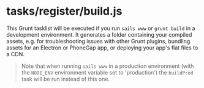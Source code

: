 # tasks/register/build.js

This Grunt tasklist will be executed if you run `sails www` or `grunt build` in a development environment.  It generates a folder containing your compiled assets, e.g. for troubleshooting issues with other Grunt plugins, bundling assets for an Electron or PhoneGap app, or deploying your app's flat files to a CDN.

> Note that when running `sails www` in a production environment (with the `NODE_ENV` environment variable set to 'production') the `buildProd` task will be run instead of this one.

<docmeta name="displayName" value="build.js">

